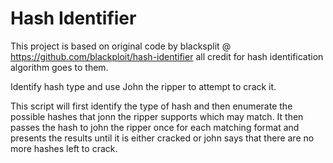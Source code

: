 # Hash Identifier

This project is based on original code by blacksplit @ https://github.com/blackploit/hash-identifier
all credit for hash identification algorithm goes to them.

Identify hash type and use John the ripper to attempt to crack it.

This script will first identify the type of hash and then enumerate the possible hashes that jonn the ripper supports which may match.
It then passes the hash to john the ripper once for each matching format and presents the results until it is either cracked or john 
says that there are no more hashes left to crack.
